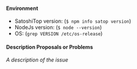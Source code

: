 #### Environment

- SatoshiTop version: (`$ npm info satop version`)
- NodeJs version: (`$ node --version`)
- OS: (`grep VERSION /etc/os-release`)

#### Description Proposals or Problems

*A description of the issue*
